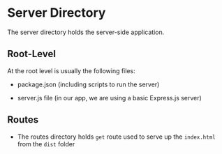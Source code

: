 # Server Directory

The server directory holds the server-side application.

## Root-Level

At the root level is usually the following files:

* package.json (including scripts to run the server)

* server.js file (in our app, we are using a basic Express.js server)

## Routes

* The routes directory holds `get` route used to serve up the `index.html` from the `dist` folder
